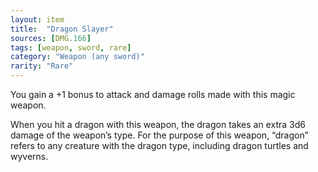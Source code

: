 ```yaml
---
layout: item
title:  "Dragon Slayer"
sources: [DMG.166]
tags: [weapon, sword, rare]
category: "Weapon (any sword)"
rarity: "Rare"
---
```


You gain a +1 bonus to attack and damage rolls made with this magic weapon.

When you hit a dragon with this weapon, the dragon takes an extra 3d6 damage of the weapon’s type. For the purpose of this weapon, “dragon” refers to any creature with the dragon type, including dragon turtles and wyverns.
